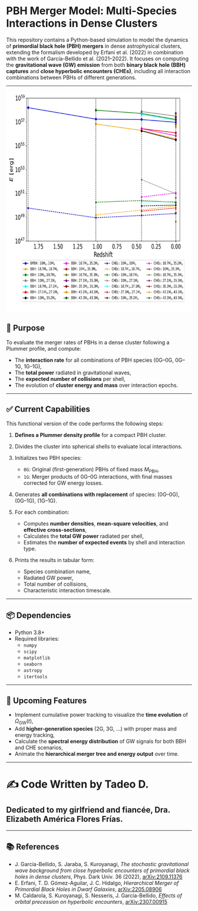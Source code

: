 # PBH Merger Model: Multi-Species Interactions in Dense Clusters

This repository contains a Python-based simulation to model the dynamics of **primordial black hole (PBH) mergers** in dense astrophysical clusters, extending the formalism developed by Erfani et al. (2022) in combination with the work of García-Bellido et al. (2021–2022). It focuses on computing the **gravitational wave (GW) emission** from both **binary black hole (BBH) captures** and **close hyperbolic encounters (CHEs)**, including all interaction combinations between PBHs of different generations.

---

<div style="display: flex; justify-content: center; align-items: center; gap: 1200px;">
 <img src="https://github.com/TadeoDGAguilar/PBHs_and_GWs_into_DG/blob/main/GW_power_vs_redshift_4epochs_10M_b_page-0001.jpg" alt="Herichical" width="800" height="600">
</div>



## 🎯 Purpose

To evaluate the merger rates of PBHs in a dense cluster following a Plummer profile, and compute:

- The **interaction rate** for all combinations of PBH species (0G–0G, 0G–1G, 1G–1G),
- The **total power** radiated in gravitational waves,
- The **expected number of collisions** per shell,
- The evolution of **cluster energy and mass** over interaction epochs.

---

## ✅ Current Capabilities

This functional version of the code performs the following steps:

1. **Defines a Plummer density profile** for a compact PBH cluster.
2. Divides the cluster into spherical shells to evaluate local interactions.
3. Initializes two PBH species:
   - `0G`: Original (first-generation) PBHs of fixed mass $M_\mathrm{PBH}$,
   - `1G`: Merger products of 0G–0G interactions, with final masses corrected for GW energy losses.
4. Generates **all combinations with replacement** of species: (0G–0G), (0G–1G), (1G–1G).
5. For each combination:
   - Computes **number densities**, **mean-square velocities**, and **effective cross-sections**,
   - Calculates the **total GW power** radiated per shell,
   - Estimates the **number of expected events** by shell and interaction type.

6. Prints the results in tabular form:
   - Species combination name,
   - Radiated GW power,
   - Total number of collisions,
   - Characteristic interaction timescale.

---

## 📦 Dependencies

- Python 3.8+
- Required libraries:
  - `numpy`
  - `scipy`
  - `matplotlib`
  - `seaborn`
  - `astropy`
  - `itertools`

---

## 📍 Upcoming Features

- Implement cumulative power tracking to visualize the **time evolution** of $\Omega_{\mathrm{GW}}(t)$,
- Add **higher-generation species** (2G, 3G, ...) with proper mass and energy tracking,
- Calculate the **spectral energy distribution** of GW signals for both BBH and CHE scenarios,
- Animate the **hierarchical merger tree and energy output** over time.

---

# ✍️ Code Written by Tadeo D.
## Dedicated to my girlfriend and fiancée, Dra. Elizabeth América Flores Frías.

---

## 📚 References

- J. García-Bellido, S. Jaraba, S. Kuroyanagi, *The stochastic gravitational wave background from close hyperbolic encounters of primordial black holes in dense clusters*, Phys. Dark Univ. 36 (2022), [arXiv:2109.11376](https://arxiv.org/abs/2109.11376)
- E. Erfani, T. D. Gómez-Aguilar, J. C. Hidalgo, *Hierarchical Merger of Primordial Black Holes in Dwarf Galaxies*, [arXiv:2205.08906](https://arxiv.org/abs/2205.08906)
- M. Caldarola, S. Kuroyanagi, S. Nesseris, J. García-Bellido, *Effects of orbital precession on hyperbolic encounters*, [arXiv:2307.00915](https://arxiv.org/abs/2307.00915)

